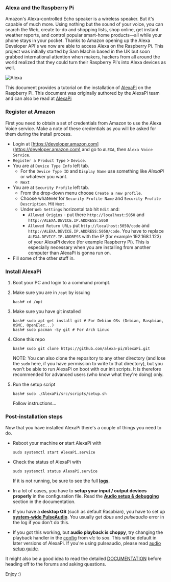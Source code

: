 
###  Alexa and the Raspberry Pi

Amazon's Alexa-controlled Echo speaker is a wireless speaker. But it's capable of much more. Using nothing but the sound of your voice, you can search the Web, create to-do and shopping lists, shop online, get instant weather reports, and control popular smart-home products—all while your phone stays in your pocket. Thanks to Amazon opening up the Alexa Developer API's we now are able to access Alexa on the Raspberry Pi. This project was initially started by Sam Machin based in the UK but soon grabbed international attention when makers, hackers from all around the world realized that they could turn their Raspberry Pi's into Alexa devices as well. 

![Alexa](https://raw.githubusercontent.com/tangowhisky37/RasPiSetupGuide/master/images/alexa.jpg)

This document provides a tutorial on the installation of [AlexaPi](https://github.com/alexa-pi/AlexaPi) on the Raspberry Pi. This document was originally authored by the AlexaPi team and can also be read at [AlexaPi](https://github.com/alexa-pi/AlexaPi/wiki/Installation)

### Register at Amazon

First you need to obtain a set of credentials from Amazon to use the Alexa Voice service. Make a note of these credentials as you will be asked for them during the install process.

- Login at [https://developer.amazon.com](https://developer.amazon.com) and go to `ALEXA`, then `Alexa Voice Service`.
- `Register a Product Type` > `Device`. 
- You are at `Device Type Info` left tab.
    - For the `Device Type ID` and `Display Name` use something like _AlexaPi_ or whatever you want.
     - `Next`
- You are at `Security Profile` left tab.
    - From the drop-down menu choose `Create a new profile`. 
    - Choose whatever for `Security Profile Name` and `Security Profile Description`. Hit `Next`.
    - Under `Web Settings` horizontal tab hit `Edit` and: 
        - `Allowed Origins` - put there `http://localhost:5050` and `http://ALEXA.DEVICE.IP.ADDRESS:5050` 
        - `Allowed Return URLs` put `http://localhost:5050/code` and `http://ALEXA.DEVICE.IP.ADDRESS:5050/code`. 
        You have to replace `ALEXA.DEVICE.IP.ADDRESS` with the IP (for example 192.168.1.123) of your AlexaPi device (for example Raspberry Pi). This is especially necessary when you are installing from another computer than AlexaPi is gonna run on.
- Fill some of the other stuff in.

### Install AlexaPi

1. Boot your PC and login to a command prompt.
2. Make sure you are in `/opt` by issuing

    ```
    bash# cd /opt
    ```
3. Make sure you have git installed
    
    ```
    bash# sudo apt-get install git # For Debian OSs (Debian, Raspbian, OSMC, OpenElec...)
    bash# sudo pacman -Sy git # For Arch Linux
    ```

4. Clone this repo
    
    ```
    bash# sudo git clone https://github.com/alexa-pi/AlexaPi.git
    ```
    
    NOTE: You can also clone the repository to any other directory (and lose the `sudo` here, if you have permission to write to that directory), but you won't be able to run AlexaPi on boot with our init scripts. It is therefore recommended for advanced users (who know what they're doing) only.     

5. Run the setup script

    ```
    bash# sudo ./AlexaPi/src/scripts/setup.sh
    ```

    Follow instructions...

### Post-installation steps

Now that you have installed AlexaPi there's a couple of things you need to do.

- Reboot your machine **or** start AlexaPi with 
    ```
    sudo systemctl start AlexaPi.service
    ```
- Check the status of AlexaPi with 
    ```
    sudo systemctl status AlexaPi.service
    ```
    If it is not running, be sure to see the full **[logs](https://github.com/alexa-pi/AlexaPi/wiki/Debugging#logs)**.

- In a lot of cases, you have to **setup your input / output devices properly** in the configuration file. Read the **[Audio setup & debugging](https://github.com/alexa-pi/AlexaPi/wiki/Audio-setup-&-debugging)** section in the documentation.

- If you have a **desktop OS** (such as default Raspbian), you have to set up **[system-wide PulseAudio](https://github.com/alexa-pi/AlexaPi/wiki/Audio-setup-&-debugging#pulseaudio)**. You usually get _dbus_ and _pulseaudio_ error in the log if you don't do this.

- If you got this working, but **audio playback is choppy**, try changing the playback handler in the [config](https://github.com/alexa-pi/AlexaPi/wiki/Configuration-file) from _vlc_ to _sox_. This will be default in later versions of AlexaPi. If you're using pulseaudio, please read [audio setup guide](https://github.com/alexa-pi/AlexaPi/wiki/Audio-setup-&-debugging#running-pa-in-system-wide-mode-recommended).

It might also be a good idea to read the detailed [DOCUMENTATION](https://github.com/alexa-pi/AlexaPi/wiki) before heading off to the forums and asking questions.

Enjoy :)

